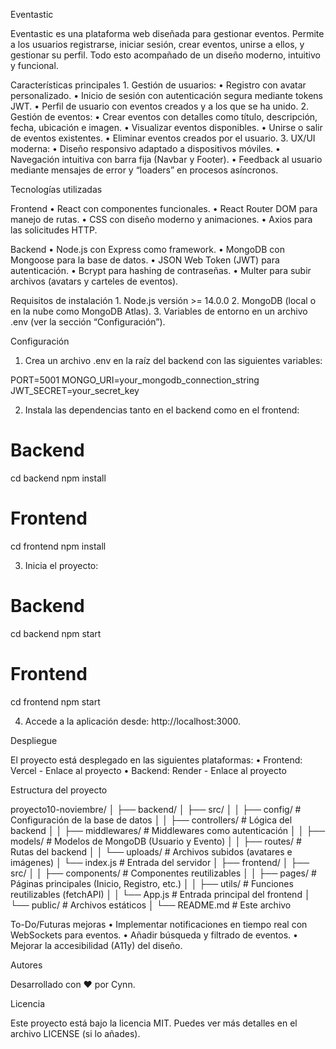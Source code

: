 Eventastic

Eventastic es una plataforma web diseñada para gestionar eventos. Permite a los usuarios registrarse, iniciar sesión, crear eventos, unirse a ellos, y gestionar su perfil. Todo esto acompañado de un diseño moderno, intuitivo y funcional.

Características principales 1. Gestión de usuarios:
• Registro con avatar personalizado.
• Inicio de sesión con autenticación segura mediante tokens JWT.
• Perfil de usuario con eventos creados y a los que se ha unido. 2. Gestión de eventos:
• Crear eventos con detalles como título, descripción, fecha, ubicación e imagen.
• Visualizar eventos disponibles.
• Unirse o salir de eventos existentes.
• Eliminar eventos creados por el usuario. 3. UX/UI moderna:
• Diseño responsivo adaptado a dispositivos móviles.
• Navegación intuitiva con barra fija (Navbar y Footer).
• Feedback al usuario mediante mensajes de error y “loaders” en procesos asíncronos.

Tecnologías utilizadas

Frontend
• React con componentes funcionales.
• React Router DOM para manejo de rutas.
• CSS con diseño moderno y animaciones.
• Axios para las solicitudes HTTP.

Backend
• Node.js con Express como framework.
• MongoDB con Mongoose para la base de datos.
• JSON Web Token (JWT) para autenticación.
• Bcrypt para hashing de contraseñas.
• Multer para subir archivos (avatars y carteles de eventos).

Requisitos de instalación 1. Node.js versión >= 14.0.0 2. MongoDB (local o en la nube como MongoDB Atlas). 3. Variables de entorno en un archivo .env (ver la sección “Configuración”).

Configuración

1. Crea un archivo .env en la raíz del backend con las siguientes variables:

PORT=5001
MONGO_URI=your_mongodb_connection_string
JWT_SECRET=your_secret_key

2. Instala las dependencias tanto en el backend como en el frontend:

# Backend

cd backend
npm install

# Frontend

cd frontend
npm install

3. Inicia el proyecto:

# Backend

cd backend
npm start

# Frontend

cd frontend
npm start

4. Accede a la aplicación desde: http://localhost:3000.

Despliegue

El proyecto está desplegado en las siguientes plataformas:
• Frontend: Vercel - Enlace al proyecto
• Backend: Render - Enlace al proyecto

Estructura del proyecto

proyecto10-noviembre/
│
├── backend/
│ ├── src/
│ │ ├── config/ # Configuración de la base de datos
│ │ ├── controllers/ # Lógica del backend
│ │ ├── middlewares/ # Middlewares como autenticación
│ │ ├── models/ # Modelos de MongoDB (Usuario y Evento)
│ │ ├── routes/ # Rutas del backend
│ │ └── uploads/ # Archivos subidos (avatares e imágenes)
│ └── index.js # Entrada del servidor
│
├── frontend/
│ ├── src/
│ │ ├── components/ # Componentes reutilizables
│ │ ├── pages/ # Páginas principales (Inicio, Registro, etc.)
│ │ ├── utils/ # Funciones reutilizables (fetchAPI)
│ │ └── App.js # Entrada principal del frontend
│ └── public/ # Archivos estáticos
│
└── README.md # Este archivo

To-Do/Futuras mejoras
• Implementar notificaciones en tiempo real con WebSockets para eventos.
• Añadir búsqueda y filtrado de eventos.
• Mejorar la accesibilidad (A11y) del diseño.

Autores

Desarrollado con ❤️ por Cynn.

Licencia

Este proyecto está bajo la licencia MIT. Puedes ver más detalles en el archivo LICENSE (si lo añades).
